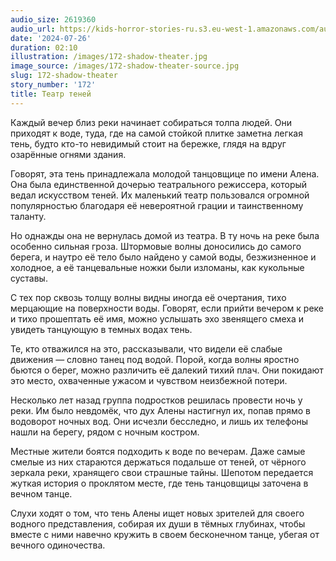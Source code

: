 ```yaml
---
audio_size: 2619360
audio_url: https://kids-horror-stories-ru.s3.eu-west-1.amazonaws.com/audio/172-shadow-theater.mp3
date: '2024-07-26'
duration: 02:10
illustration: /images/172-shadow-theater.jpg
image_source: /images/172-shadow-theater-source.jpg
slug: 172-shadow-theater
story_number: '172'
title: Театр теней
---
```


Каждый вечер близ реки начинает собираться толпа людей. Они приходят к воде, туда, где на самой стойкой плитке заметна легкая тень, будто кто-то невидимый стоит на бережке, глядя на вдруг озарённые огнями здания.

Говорят, эта тень принадлежала молодой танцовщице по имени Алена. Она была единственной дочерью театрального режиссера, который ведал искусством теней. Их маленький театр пользовался огромной популярностью благодаря её невероятной грации и таинственному таланту.

Но однажды она не вернулась домой из театра. В ту ночь на реке была особенно сильная гроза. Штормовые волны доносились до самого берега, и наутро её тело было найдено у самой воды, безжизненное и холодное, а её танцевальные ножки были изломаны, как кукольные суставы.

С тех пор сквозь толщу волны видны иногда её очертания, тихо мерцающие на поверхности воды. Говорят, если прийти вечером к реке и тихо прошептать её имя, можно услышать эхо звенящего смеха и увидеть танцующую в темных водах тень.

Те, кто отважился на это, рассказывали, что видели её слабые движения — словно танец под водой. Порой, когда волны яростно бьются о берег, можно различить её далекий тихий плач. Они покидают это место, охваченные ужасом и чувством неизбежной потери.

Несколько лет назад группа подростков решилась провести ночь у реки. Им было невдомёк, что дух Алены настигнул их, попав прямо в водоворот ночных вод. Они исчезли бесследно, и лишь их телефоны нашли на берегу, рядом с ночным костром.

Местные жители боятся подходить к воде по вечерам. Даже самые смелые из них стараются держаться подальше от теней, от чёрного зеркала реки, хранящего свои страшные тайны. Шепотом передается жуткая история о проклятом месте, где тень танцовщицы заточена в вечном танце.

Слухи ходят о том, что тень Алены ищет новых зрителей для своего водного представления, собирая их души в тёмных глубинах, чтобы вместе с ними навечно кружить в своем бесконечном танце, убегая от вечного одиночества.